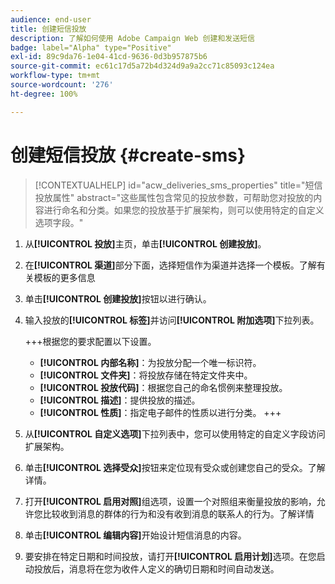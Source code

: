 ```yaml
---
audience: end-user
title: 创建短信投放
description: 了解如何使用 Adobe Campaign Web 创建和发送短信
badge: label="Alpha" type="Positive"
exl-id: 89c9da76-1e04-41cd-9636-0d3b957875b6
source-git-commit: ec61c17d5a72b4d324d9a9a2cc71c85093c124ea
workflow-type: tm+mt
source-wordcount: '276'
ht-degree: 100%

---
```


# 创建短信投放 {#create-sms}

>[!CONTEXTUALHELP]
>id="acw_deliveries_sms_properties"
>title="短信投放属性"
>abstract="这些属性包含常见的投放参数，可帮助您对投放的内容进行命名和分类。如果您的投放基于扩展架构，则可以使用特定的自定义选项字段。"

1. 从&#x200B;**[!UICONTROL 投放]**&#x200B;主页，单击&#x200B;**[!UICONTROL 创建投放]**。

1. 在&#x200B;**[!UICONTROL 渠道]**&#x200B;部分下面，选择短信作为渠道并选择一个模板。了解有关模板的更多信息

1. 单击&#x200B;**[!UICONTROL 创建投放]**&#x200B;按钮以进行确认。

1. 输入投放的&#x200B;**[!UICONTROL 标签]**&#x200B;并访问&#x200B;**[!UICONTROL 附加选项]**&#x200B;下拉列表。

   +++根据您的要求配置以下设置。
   * **[!UICONTROL 内部名称]**：为投放分配一个唯一标识符。
   * **[!UICONTROL 文件夹]**：将投放存储在特定文件夹中。
   * **[!UICONTROL 投放代码]**：根据您自己的命名惯例来整理投放。
   * **[!UICONTROL 描述]**：提供投放的描述。
   * **[!UICONTROL 性质]**：指定电子邮件的性质以进行分类。
+++

1. 从&#x200B;**[!UICONTROL 自定义选项]**&#x200B;下拉列表中，您可以使用特定的自定义字段访问扩展架构。

1. 单击&#x200B;**[!UICONTROL 选择受众]**&#x200B;按钮来定位现有受众或创建您自己的受众。了解详情。

1. 打开&#x200B;**[!UICONTROL 启用对照]**&#x200B;组选项，设置一个对照组来衡量投放的影响，允许您比较收到消息的群体的行为和没有收到消息的联系人的行为。了解详情

1. 单击&#x200B;**[!UICONTROL 编辑内容]**&#x200B;开始设计短信消息的内容。

1. 要安排在特定日期和时间投放，请打开&#x200B;**[!UICONTROL 启用计划]**&#x200B;选项。在您启动投放后，消息将在您为收件人定义的确切日期和时间自动发送。
